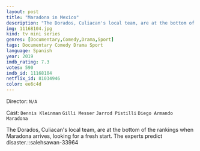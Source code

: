 ```yaml
---
layout: post
title: "Maradona in Mexico"
description: "The Dorados, Culiacan's local team, are at the bottom of the rankings when Maradona arrives, looking for a fresh start. The experts predict disaster.::salehsawan-33964.."
img: 11168104.jpg
kind: tv mini series
genres: [Documentary,Comedy,Drama,Sport]
tags: Documentary Comedy Drama Sport 
language: Spanish
year: 2019
imdb_rating: 7.3
votes: 590
imdb_id: 11168104
netflix_id: 81034946
color: ee6c4d
---
```

Director: `N/A`  

Cast: `Dennis Kleinman` `Gilli Messer` `Jarrod Pistilli` `Diego Armando Maradona` 

The Dorados, Culiacan's local team, are at the bottom of the rankings when Maradona arrives, looking for a fresh start. The experts predict disaster.::salehsawan-33964